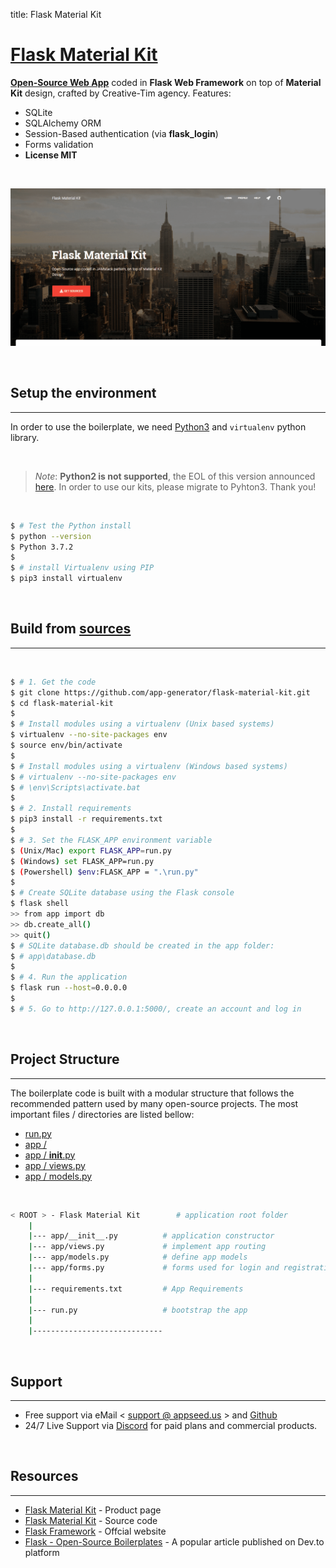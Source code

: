 title: Flask Material Kit

# [Flask Material Kit](https://appseed.us/apps/flask-apps/flask-material-kit)

**[Open-Source Web App](https://appseed.us/apps/flask-apps/flask-material-kit)** coded in **Flask Web Framework** on top of **Material Kit** design, crafted by Creative-Tim agency. Features:

- SQLite
- SQLAlchemy ORM
- Session-Based authentication (via **flask_login**)
- Forms validation
- **License MIT**

<br />

![Flask Material Kit - Open-Source Web App coded in Flask.](https://raw.githubusercontent.com/app-generator/static/master/products/flask-material-kit-intro.gif)

<br />

## Setup the environment
---

In order to use the boilerplate, we need [Python3](/what-is/python/) and `virtualenv` python library.

<br />

> *Note*: **Python2 is not supported**, the EOL of this version announced [here](https://www.python.org/doc/sunset-python-2/). In order to use our kits, please migrate to Pyhton3. Thank you!

<br />

```bash
$ # Test the Python install
$ python --version
$ Python 3.7.2
$
$ # install Virtualenv using PIP
$ pip3 install virtualenv
```

<br />

## Build from [sources](https://github.com/app-generator/flask-material-kit)
---

<br />

```bash
$ # 1. Get the code
$ git clone https://github.com/app-generator/flask-material-kit.git
$ cd flask-material-kit
$
$ # Install modules using a virtualenv (Unix based systems)
$ virtualenv --no-site-packages env
$ source env/bin/activate
$
$ # Install modules using a virtualenv (Windows based systems)
$ # virtualenv --no-site-packages env
$ # \env\Scripts\activate.bat
$ 
$ # 2. Install requirements
$ pip3 install -r requirements.txt
$
$ # 3. Set the FLASK_APP environment variable
$ (Unix/Mac) export FLASK_APP=run.py
$ (Windows) set FLASK_APP=run.py
$ (Powershell) $env:FLASK_APP = ".\run.py"
$
$ # Create SQLite database using the Flask console
$ flask shell
>> from app import db
>> db.create_all()
>> quit()
$ # SQLite database.db should be created in the app folder:
$ # app\database.db
$
$ # 4. Run the application
$ flask run --host=0.0.0.0
$
$ # 5. Go to http://127.0.0.1:5000/, create an account and log in
```

<br />

## Project Structure

---

The boilerplate code is built with a modular structure that follows the recommended pattern used by many open-source projects. The most important files / directories are listed bellow:

- [run.py](https://github.com/app-generator/flask-material-kit/blob/master/run.py)
- [app /](https://github.com/app-generator/flask-material-kit/tree/master/app)
- [app / __init__.py](https://github.com/app-generator/flask-material-kit/blob/master/app/__init__.py)
- [app / views.py](https://github.com/app-generator/flask-material-kit/tree/master/app/views.py)
- [app / models.py](https://github.com/app-generator/flask-material-kit/tree/master/app/models.py)

<br />

```bash
< ROOT > - Flask Material Kit        # application root folder
    |
    |--- app/__init__.py          # application constructor  
    |--- app/views.py             # implement app routing
    |--- app/models.py            # define app models
    |--- app/forms.py             # forms used for login and registration
    |
    |--- requirements.txt         # App Requirements
    |
    |--- run.py                   # bootstrap the app
    |
    |-----------------------------
```

<br />

## Support

---

- Free support via eMail < [support @ appseed.us](https://appseed.us/support) > and [Github](https://github.com/app-generator/flask-material-kit/issues/)
- 24/7 Live Support via [Discord](https://discord.gg/fZC6hup) for paid plans and commercial products.

<br />

## Resources

---

- [Flask Material Kit](https://appseed.us/apps/flask-apps/flask-material-kit) - Product page
- [Flask Material Kit](https://github.com/app-generator/flask-material-kit) - Source code
- [Flask Framework](https://www.palletsprojects.com/p/flask/) - Offcial website
- [Flask - Open-Source Boilerplates](https://dev.to/sm0ke/flask-boilerplate-open-source-apps-built-with-automation-tools-4925) - A popular article published on Dev.to platform
